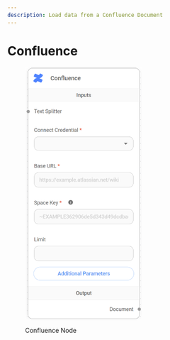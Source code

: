 ```yaml
---
description: Load data from a Confluence Document
---
```


# Confluence

<figure><img src="../../../.gitbook/assets/image (3).png" alt="" width="263"><figcaption><p>Confluence Node</p></figcaption></figure>
